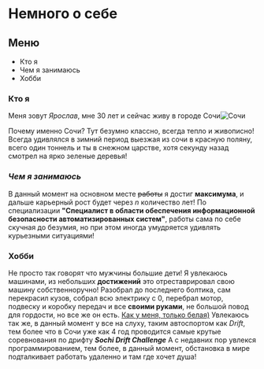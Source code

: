 # Немного о себе 

## **Меню**
- Кто я
- Чем я занимаюсь
- Хобби

### **Кто я**
Меня зовут *Ярослав*, мне 30 лет и сейчас живу в городе Сочи![Сочи](https://drivenew.ru/upload/resize_cache/iblock/847/944_390_2/847ee4e90a4c83e28d8b08724b4c5489.jpg)

Почему именно Сочи? Тут безумно классно, всегда тепло и живописно! Всегда удивлялся в зимний период выезжая из сочи в красную поляну, всего один тоннель и ты в снежном царстве, хотя секунду назад смотрел на ярко зеленые деревья!

### ***Чем я занимаюсь***
В данный момент на основном месте ~~работы~~ я достиг **максимума**, и дальше карьерный рост будет через *n* количество лет! По специализации **"Специалист в области обеспечения информационной безопасности автоматизированных систем"**, работы сама по себе скучная до безумия, но при этом иногда умудряется удивлять курьезными ситуациями!

### **Хобби**
Не просто так говорят что мужчины большие дети! Я увлекаюсь машинами, из небольших **достижений** это отреставрировал свою машину собственноручно! Разобрал до последнего болтика, сам перекрасил кузов, собрал всю электрику с 0, перебрал мотор, подвеску и коробку передач и все **своими руками**, не большой повод для гордости, но все же он есть. [Как у меня, только белая)](https://a.d-cd.net/4bbf7des-1920.jpg)
Увлекаюсь так же, в данный момент у все на слуху, таким автоспортом как *Drift*, тем более что в Сочи уже как 4 год проводится самые крутые соревнования по дрифту ***Sochi Drift Challenge***
А с недавних пор увлекся программированием, тем более, в данный момент, обстановка в мире подталкивает работать удаленно и там где хочет душа!

